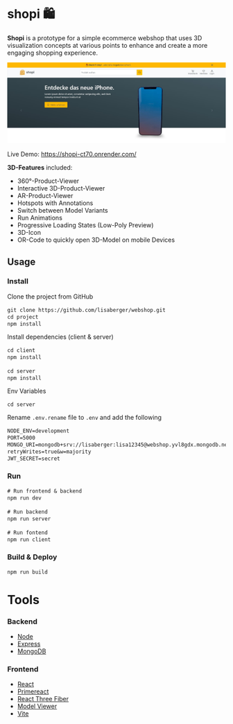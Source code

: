 # shopi 🛍

**Shopi** is a prototype for a simple ecommerce webshop that uses 3D visualization concepts at various points to enhance and create a more engaging shopping experience.

<img src="./client/public/shopi-screen.jpg" />

Live Demo: <https://shopi-ct70.onrender.com/>

**3D-Features** included:

- 360°-Product-Viewer
- Interactive 3D-Product-Viewer
- AR-Product-Viewer
- Hotspots with Annotations
- Switch between Model Variants
- Run Animations
- Progressive Loading States (Low-Poly Preview)
- 3D-Icon
- OR-Code to quickly open 3D-Model on mobile Devices

## Usage

### Install

Clone the project from GitHub

```
git clone https://github.com/lisaberger/webshop.git
cd project
npm install
```

Install dependencies (client & server)

```
cd client
npm install

cd server
npm install
```

Env Variables

```
cd server
```

Rename `.env.rename` file to `.env` and add the following

```
NODE_ENV=development
PORT=5000
MONGO_URI=mongodb+srv://lisaberger:lisa12345@webshop.yvl8gdx.mongodb.net/?retryWrites=true&w=majority
JWT_SECRET=secret
```

### Run

```
# Run frontend & backend
npm run dev

# Run backend
npm run server

# Run fontend
npm run client
```

### Build & Deploy

```
npm run build
```

# Tools

### Backend

- [Node](https://nodejs.org/en/)
- [Express](https://expressjs.com/)
- [MongoDB](https://www.mongodb.com/)

### Frontend

- [React](https://reactjs.org/)
- [Primereact](https://primereact.org/)
- [React Three Fiber](https://docs.pmnd.rs/react-three-fiber/)
- [Model Viewer](https://modelviewer.dev/)
- [Vite](https://vitejs.dev/)
